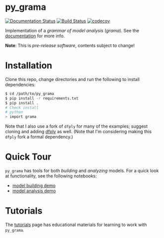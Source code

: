 # py_grama
[![Documentation Status](https://readthedocs.org/projects/py_grama/badge/?version=latest)](https://py_grama.readthedocs.io/en/latest/?badge=latest) [![Build Status](https://travis-ci.org/zdelrosario/py_grama.png?branch=master)](https://travis-ci.org/zdelrosario/py_grama) [![codecov](https://codecov.io/gh/zdelrosario/py_grama/branch/master/graph/badge.svg)](https://codecov.io/gh/zdelrosario/py_grama)

Implementation of a *grammar of model analysis* (*grama*). See the [documentation](https://py-grama.readthedocs.io/en/latest/) for more info.

**Note**: This is *pre-release software*, contents subject to change!

# Installation
Clone this repo, change directories and run the following to install dependencies:

```bash
$ cd /path/to/py_grama
$ pip install -r requirements.txt
$ pip install .
# Check install
# python
> import grama
```

Note that I also use a fork of `dfply` for many of the examples; suggest cloning and adding [dfply](https://github.com/zdelrosario/dfply) as well. (Note that I'm considering making this `dfply` fork a formal dependency.)

# Quick Tour
`py_grama` has tools for both *building* and *analyzing* models. For a quick look at functionality, see the following notebooks:

- [model building demo](https://github.com/zdelrosario/py_grama/blob/master/examples/demo/builder_demo.ipynb)
- [model analysis demo](https://github.com/zdelrosario/py_grama/blob/master/examples/demo/analysis_demo.ipynb)

# Tutorials
The [tutorials](https://github.com/zdelrosario/py_grama/tree/master/tutorials) page has educational materials for learning to work with `py_grama`.
